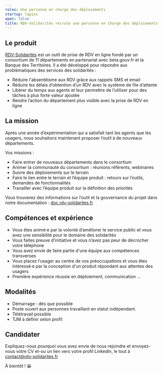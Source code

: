 ```yaml
---
roles: Une personne en charge des déploiements
startup: lapins
open: false
title: RDV-Solidarités recrute une personne en charge des déploiements
---
```


## Le produit

[RDV-Solidarités](https://www.rdv-solidarites.fr) est un outil de prise de RDV en ligne fondé par un consortium de 11 départements en partenariat avec beta.gouv.fr et la Banque des Territoires. Il a été développé pour répondre aux problématiques des services des solidarités : 

- Réduire l'absentéisme aux RDV grâce aux rappels SMS et email
- Réduire les délais d’obtention d’un RDV avec le système de file d’attente
- Libérer du temps aux agents et leur permettre de l’utiliser pour des tâches à plus forte valeur ajoutée
- Rendre l’action du département plus visible avec la prise de RDV en ligne

## La mission

Après une année d’expérimentation qui a satisfait tant les agents que les usagers, nous souhaitons maintenant proposer l’outil à de nouveaux départements.

Vos missions :

- Faire entrer de nouveaux départements dans le consortium
- Animer la communauté du consortium : réunions référents, webinaires
- Suivre des déploiements sur le terrain
- Faire le lien entre le terrain et l’équipe produit : retours sur l’outils, demandes de fonctionnalités
- Travailler avec l’équipe produit sur la définition des priorités

Vous trouverez des informations sur l’outil et la gouvernance du projet dans notre documentation : [doc.rdv-solidarites.fr](https://doc.rdv-solidarites.fr)

## Compétences et expérience

- Vous êtes animé·e par la volonté d’améliorer le service public et vous avez une sensibilité pour le domaine des solidarités 
- Vous faites preuve d’initiative et vous n’avez pas peur de décrocher votre téléphone
- Vous avez envie de faire partie d'une équipe aux compétences transverses
- Vous placez l’usager au centre de vos préoccupations et vous êtes intéressé·e par la conception d'un produit répondant aux attentes des usagers
- Première expérience réussie en déploiement, communication …

## Modalités

- Démarrage : dès que possible 
- Poste ouvert aux personnes travaillant en statut indépendant. 
- Télétravail possible
- TJM à définir selon profil

## Candidater

Expliquez-nous pourquoi vous avez envie de nous rejoindre et envoyez-nous votre CV et-ou un lien vers votre profil LinkedIn, le tout à [contact@rdv-solidarites.fr](mailto:contact@rdv-solidarites.fr)

À bientôt ! 😀
